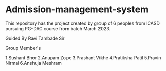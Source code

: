 # Admission-management-system
This repository has the project created by group of 6 peoples from ICASD pursuing PG-DAC course from batch March 2023.

Guided By Ravi Tambade Sir

Group Member's 

1.Sushant Bhor
2.Anupam Zope
3.Prashant Vikhe
4.Pratiksha Patil
5.Pravin Nirmal
6.Anshuja Meshram
